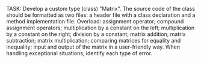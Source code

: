 TASK: Develop a custom type (class) "Matrix". The source code of the class should be formatted as two files: a header file with a class declaration and a method implementation file. Overload:
assignment operator;
compound assignment operators; multiplication by a constant on the left;
multiplication by a constant on the right; division by a constant;
matrix addition;
matrix subtraction;
matrix multiplication;
comparing matrices for equality and inequality;
input and output of the matrix in a user-friendly way.
When handling exceptional situations, identify each type of error.
